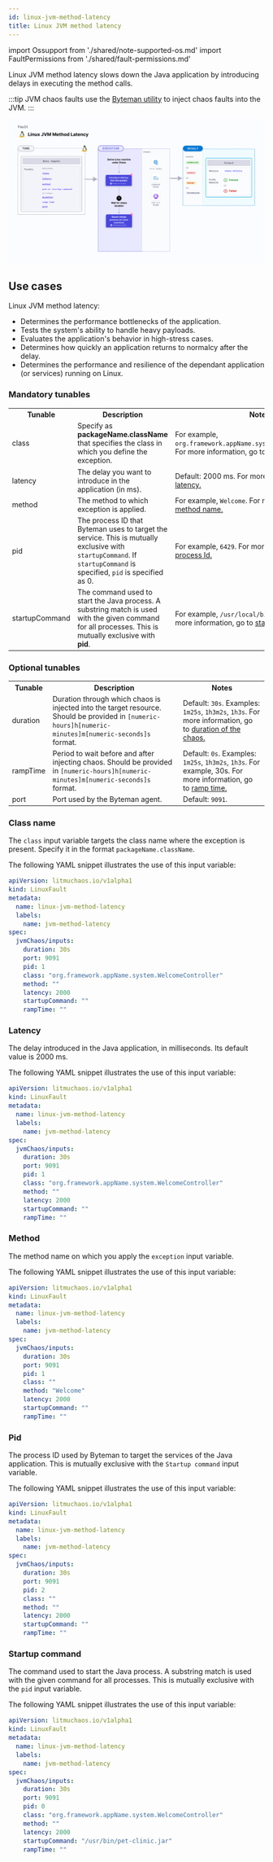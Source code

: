 ```yaml
---
id: linux-jvm-method-latency
title: Linux JVM method latency
---
```


import Ossupport from './shared/note-supported-os.md'
import FaultPermissions from './shared/fault-permissions.md'

Linux JVM method latency slows down the Java application by introducing delays in executing the method calls.

:::tip
JVM chaos faults use the [Byteman utility](https://byteman.jboss.org/) to inject chaos faults into the JVM.
:::

![Linux JVM method latency](./static/images/linux-jvm-method-latency.png)

## Use cases
Linux JVM method latency:
- Determines the performance bottlenecks of the application.
- Tests the system's ability to handle heavy payloads.
- Evaluates the application's behavior in high-stress cases.
- Determines how quickly an application returns to normalcy after the delay.
- Determines the performance and resilience of the dependant application (or services) running on Linux.

<Ossupport />

<FaultPermissions />

### Mandatory tunables
<table>
  <tr>
    <th> Tunable </th>
    <th> Description </th>
    <th> Notes </th>
  </tr>
  <tr>
    <td> class </td>
    <td> Specify as <b>packageName.className</b> that specifies the class in which you define the exception. </td>
    <td> For example, <code>org.framework.appName.system.WelcomeController</code>. For more information, go to <a href="#class-name"> class name.</a></td>
  </tr>
  <tr>
    <td> latency </td>
    <td> The delay you want to introduce in the application (in ms). </td>
    <td> Default: 2000 ms. For more information, go to <a href="#latency"> latency.</a></td>
  </tr>
  <tr>
    <td> method </td>
    <td> The method to which exception is applied. </td>
    <td> For example, <code>Welcome</code>. For more information, go to <a href="#method"> method name.</a></td>
  </tr>
  <tr>
    <td> pid </td>
    <td> The process ID that Byteman uses to target the service. This is mutually exclusive with <code>startupCommand</code>. If <code>startupCommand</code> is specified, <code>pid</code> is specified as 0.</td>
    <td> For example, <code>6429</code>. For more information, go to <a href="#pid"> process Id.</a></td>
  </tr>
  <tr>
    <td> startupCommand </td>
    <td> The command used to start the Java process. A substring match is used with the given command for all processes. This is mutually exclusive with <b>pid</b>.</td>
    <td> For example, <code>/usr/local/bin/pet-clinic.jar</code>. For more information, go to <a href="#startup-command"> startup command.</a></td>
  </tr>
</table>

### Optional tunables
<table>
  <tr>
    <th> Tunable </th>
    <th> Description </th>
    <th> Notes </th>
  </tr>
  <tr>
    <td> duration </td>
    <td> Duration through which chaos is injected into the target resource. Should be provided in <code>[numeric-hours]h[numeric-minutes]m[numeric-seconds]s</code> format.</td>
    <td> Default: <code>30s</code>. Examples: <code>1m25s</code>, <code>1h3m2s</code>, <code>1h3s</code>. For more information, go to <a href="/docs/chaos-engineering/chaos-faults/common-tunables-for-all-faults/#duration-of-the-chaos"> duration of the chaos.</a></td>
  </tr>
  <tr>
    <td> rampTime </td>
    <td> Period to wait before and after injecting chaos. Should be provided in <code>[numeric-hours]h[numeric-minutes]m[numeric-seconds]s</code> format. </td>
    <td> Default: <code>0s</code>. Examples: <code>1m25s</code>, <code>1h3m2s</code>, <code>1h3s</code>. For example, 30s. For more information, go to <a href= "/docs/chaos-engineering/chaos-faults/common-tunables-for-all-faults#ramp-time">ramp time.</a></td>
  </tr>
  <tr>
    <td> port </td>
    <td> Port used by the Byteman agent. </td>
    <td> Default: <code>9091</code>. </td>
  </tr>
</table>

### Class name

The `class` input variable targets the class name where the exception is present. Specify it in the format `packageName.className`.

The following YAML snippet illustrates the use of this input variable:

[embedmd]:# (./static/manifests/linux-jvm-method-latency/class-name.yaml yaml)
```yaml
apiVersion: litmuchaos.io/v1alpha1
kind: LinuxFault
metadata:
  name: linux-jvm-method-latency
  labels:
    name: jvm-method-latency
spec:
  jvmChaos/inputs:
    duration: 30s
    port: 9091
    pid: 1
    class: "org.framework.appName.system.WelcomeController"
    method: ""
    latency: 2000
    startupCommand: ""
    rampTime: ""
```

### Latency

The delay introduced in the Java application, in milliseconds. Its default value is 2000 ms.

The following YAML snippet illustrates the use of this input variable:

[embedmd]:# (./static/manifests/linux-jvm-method-latency/latency.yaml yaml)
```yaml
apiVersion: litmuchaos.io/v1alpha1
kind: LinuxFault
metadata:
  name: linux-jvm-method-latency
  labels:
    name: jvm-method-latency
spec:
  jvmChaos/inputs:
    duration: 30s
    port: 9091
    pid: 1
    class: "org.framework.appName.system.WelcomeController"
    method: ""
    latency: 2000
    startupCommand: ""
    rampTime: ""
```

### Method

The method name on which you apply the `exception` input variable.

The following YAML snippet illustrates the use of this input variable:

[embedmd]:# (./static/manifests/linux-jvm-method-latency/method.yaml yaml)
```yaml
apiVersion: litmuchaos.io/v1alpha1
kind: LinuxFault
metadata:
  name: linux-jvm-method-latency
  labels:
    name: jvm-method-latency
spec:
  jvmChaos/inputs:
    duration: 30s
    port: 9091
    pid: 1
    class: ""
    method: "Welcome"
    latency: 2000
    startupCommand: ""
    rampTime: ""
```

### Pid

The process ID used by Byteman to target the services of the Java application. This is mutually exclusive with the `Startup command` input variable.

The following YAML snippet illustrates the use of this input variable:

[embedmd]:# (./static/manifests/linux-jvm-method-latency/pid.yaml yaml)
```yaml
apiVersion: litmuchaos.io/v1alpha1
kind: LinuxFault
metadata:
  name: linux-jvm-method-latency
  labels:
    name: jvm-method-latency
spec:
  jvmChaos/inputs:
    duration: 30s
    port: 9091
    pid: 2
    class: ""
    method: ""
    latency: 2000
    startupCommand: ""
    rampTime: ""
```

### Startup command

The command used to start the Java process. A substring match is used with the given command for all processes. This is mutually exclusive with the `pid` input variable.

The following YAML snippet illustrates the use of this input variable:

[embedmd]:# (./static/manifests/linux-jvm-method-latency/startup-command.yaml yaml)
```yaml
apiVersion: litmuchaos.io/v1alpha1
kind: LinuxFault
metadata:
  name: linux-jvm-method-latency
  labels:
    name: jvm-method-latency
spec:
  jvmChaos/inputs:
    duration: 30s
    port: 9091
    pid: 0
    class: "org.framework.appName.system.WelcomeController"
    method: ""
    latency: 2000
    startupCommand: "/usr/bin/pet-clinic.jar"
    rampTime: ""
```